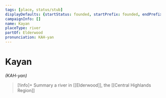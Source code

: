 ```yaml
---
tags: [place, status/stub]
displayDefaults: {startStatus: founded, startPrefix: founded, endPrefix: destroyed, endStatus: destroyed}
campaignInfo: []
name: Kayan
placeType: river
partOf: Elderwood
pronunciation: KAH-yan
---
```

# Kayan
*(KAH-yan)*
>[!info]+ Summary
> a river in [[Elderwood]], the [[Central Highlands Region]]


